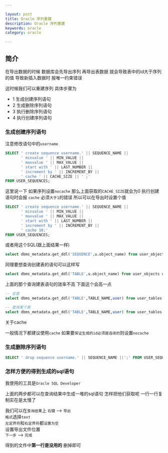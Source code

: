 ```yaml
---

layout: post
title: Oracle 序列重建
description: Oracle 序列重建
keywords: oracle
category: oracle

---
```


## 简介

在导出数据的时候 数据库会先导出序列  再导出表数据 就会导致表中的id大于序列的值 导致新插入数据时 报唯一约束错误

这时候我们可以重建序列 具体步骤为

+ 1 生成创建序列语句    
+ 2 生成删除序列语句    
+ 3 执行删除序列语句  
+ 4 执行创建序列语句  

### 生成创建序列语句

注意修改语句中的`username`

```sql
SELECT ' create sequence username.' || SEQUENCE_NAME ||   
       ' minvalue ' || MIN_VALUE ||   
       ' maxvalue ' || MAX_VALUE ||   
       ' start with ' || LAST_NUMBER ||   
       ' increment by ' || INCREMENT_BY ||   
       ' cache ' || CACHE_SIZE || ' ;'  
FROM USER_SEQUENCES; 
```

这里说一下 如果序列设置`nocache` 那么上面获取的`CACHE_SIZE`就会为0  执行创建语句时会报 `cache` 必须`大于1`的错误  所以可以在导出时设置个值

```sql
SELECT ' create sequence username.' || SEQUENCE_NAME ||   
       ' minvalue ' || MIN_VALUE ||   
       ' maxvalue ' || MAX_VALUE ||   
       ' start with ' || LAST_NUMBER ||   
       ' increment by ' || INCREMENT_BY ||   
       ' cache 10;'  
FROM USER_SEQUENCES; 
```

或者用这个SQL(跟上面结果一样)

```sql
select dbms_metadata.get_ddl('SEQUENCE',u.object_name) from user_objects u where object_type='SEQUENCE';
```

同理要想查询创建表的语句可以这样写

```sql
select dbms_metadata.get_ddl('TABLE',u.object_name) from user_objects u where object_type='TABLE';
```

上面的那个查询建表语句的效率不高  下面这个会高一点

```sql
-- 全查
select dbms_metadata.get_ddl('TABLE',TABLE_NAME,user) from user_tables where table_name=&tab;
```

```sql
-- 查询某个表
select dbms_metadata.get_ddl('TABLE',TABLE_NAME,user) from user_tables where table_name=&tab;
```

关于cache

一般情况下都建议使用`cache` 如果要`保证生成的id必须是连续的`则设置`nocache`

### 生成删除序列语句

```sql
SELECT ' drop sequence username.' || SEQUENCE_NAME ||';' FROM USER_SEQUENCES; 
```

### 怎样方便的得到生成的sql语句

我使用的工具是`Oracle SQL Developer`

上面的两步都可以在查询结果中生成一堆的sql语句 怎样把他们获取呢 一行一行复制实在是太慢了  

我们可以在`查询结果`上 `右键` --> `导出`   
`格式`选择`text`  
`左定界符`和`右定界符`都`设置为空`   
设置导出文件位置   
`下一步` --> `完成`

得到的文件中**第一行是没用的**  删掉即可

